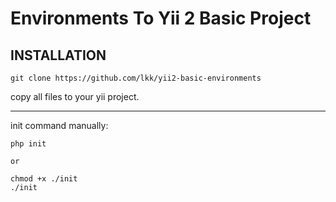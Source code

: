 Environments To Yii 2 Basic Project
============================

INSTALLATION
------------
~~~
git clone https://github.com/lkk/yii2-basic-environments
~~~
copy all files to your yii project.

-------------------

init command manually:
~~~
php init

or

chmod +x ./init
./init
~~~